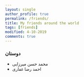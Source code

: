 ```yaml
---
layout: single
author_profile: true
permalink: /friends/
title: My friends around the world
tags: [friends]
modified: 4-10-2019
comments: true
---
```


### دوستان 

* محمد حسن میرزایی
* احمد رضا غفاری


